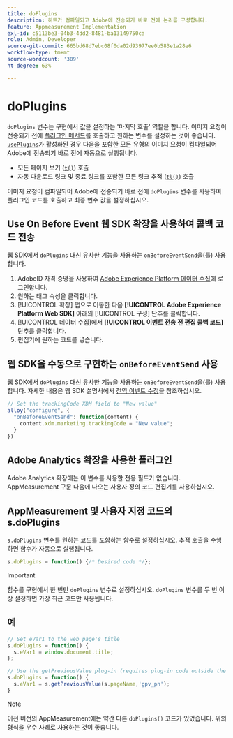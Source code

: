 ```yaml
---
title: doPlugins
description: 히트가 컴파일되고 Adobe에 전송되기 바로 전에 논리를 구성합니다.
feature: Appmeasurement Implementation
exl-id: c5113be3-04b3-4dd2-8481-ba13149750ca
role: Admin, Developer
source-git-commit: 665bd68d7ebc08f0da02d93977ee0b583e1a28e6
workflow-type: tm+mt
source-wordcount: '309'
ht-degree: 63%

---
```


# doPlugins

`doPlugins` 변수는 구현에서 값을 설정하는 &#39;마지막 호출&#39; 역할을 합니다. 이미지 요청이 전송되기 전에 [플러그인 메서드](../plugins/impl-plugins.md)를 호출하고 원하는 변수를 설정하는 것이 좋습니다. [`usePlugins`](../config-vars/useplugins.md)가 활성화된 경우 다음을 포함한 모든 유형의 이미지 요청이 컴파일되어 Adobe에 전송되기 바로 전에 자동으로 실행됩니다.

* 모든 페이지 보기 ([`t()`](t-method.md)) 호출
* 자동 다운로드 링크 및 종료 링크를 포함한 모든 링크 추적 ([`tl()`](tl-method.md)) 호출

이미지 요청이 컴파일되어 Adobe에 전송되기 바로 전에 `doPlugins` 변수를 사용하여 플러그인 코드를 호출하고 최종 변수 값을 설정하십시오.

## Use On Before Event 웹 SDK 확장을 사용하여 콜백 코드 전송

웹 SDK에서 `doPlugins` 대신 유사한 기능을 사용하는 `onBeforeEventSend`을(를) 사용합니다.

1. AdobeID 자격 증명을 사용하여 [Adobe Experience Platform 데이터 수집](https://experience.adobe.com/data-collection)에 로그인합니다.
1. 원하는 태그 속성을 클릭합니다.
1. [!UICONTROL 확장] 탭으로 이동한 다음 **[!UICONTROL Adobe Experience Platform Web SDK]** 아래의 [!UICONTROL 구성] 단추를 클릭합니다.
1. [!UICONTROL 데이터 수집]에서 **[!UICONTROL 이벤트 전송 전 편집 콜백 코드]** 단추를 클릭합니다.
1. 편집기에 원하는 코드를 넣습니다.

## 웹 SDK을 수동으로 구현하는 `onBeforeEventSend` 사용

웹 SDK에서 `doPlugins` 대신 유사한 기능을 사용하는 `onBeforeEventSend`을(를) 사용합니다. 자세한 내용은 웹 SDK 설명서에서 [전역 이벤트 수정](https://experienceleague.adobe.com/docs/experience-platform/edge/fundamentals/tracking-events.html#modifying-events-globally)을 참조하십시오.

```js
// Set the trackingCode XDM field to "New value"
alloy("configure", {
  "onBeforeEventSend": function(content) {
    content.xdm.marketing.trackingCode = "New value";
  }
})
```

## Adobe Analytics 확장을 사용한 플러그인

Adobe Analytics 확장에는 이 변수를 사용할 전용 필드가 없습니다. AppMeasurement 구문 다음에 나오는 사용자 정의 코드 편집기를 사용하십시오.

## AppMeasurement 및 사용자 지정 코드의 s.doPlugins

`s.doPlugins` 변수를 원하는 코드를 포함하는 함수로 설정하십시오. 추적 호출을 수행하면 함수가 자동으로 실행됩니다.

```js
s.doPlugins = function() {/* Desired code */};
```

>[!IMPORTANT]
>
>함수를 구현에서 한 번만 `doPlugins` 변수로 설정하십시오. `doPlugins` 변수를 두 번 이상 설정하면 가장 최근 코드만 사용됩니다.

## 예

```js
// Set eVar1 to the web page's title
s.doPlugins = function() {
  s.eVar1 = window.document.title;
};

// Use the getPreviousValue plug-in (requires plug-in code outside the function)
s.doPlugins = function() {
  s.eVar1 = s.getPreviousValue(s.pageName,'gpv_pn');
}
```

>[!NOTE]
>
>이전 버전의 AppMeasurement에는 약간 다른 `doPlugins()` 코드가 있었습니다. 위의 형식을 우수 사례로 사용하는 것이 좋습니다.
